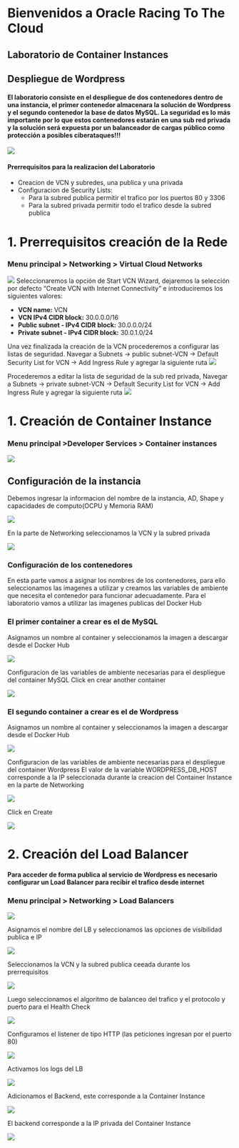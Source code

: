 # Bienvenidos a Oracle Racing To The Cloud
## Laboratorio de Container Instances 
## Despliegue de Wordpress
#### El laboratorio consiste en el despliegue de dos contenedores dentro de una instancia, el primer contenedor almacenara la solución de Wordpress y el segundo contenedor la base de datos MySQL. La seguridad es lo más importante por lo que estos contenedores estarán en una sub red privada y la solución será expuesta por un balanceador de cargas público como protección a posibles ciberataques!!!

![](https://github.com/jevargascr/ContainerInstances/blob/main/images/Arquitectura.png)

#### Prerrequisitos para la realizacion del Laboratorio
* Creacion de VCN y subredes, una publica y una privada
* Configuracion de Security Lists:
  + Para la subred publica permitir el trafico por los puertos 80 y 3306
  + Para la subred privada permitir todo el trafico desde la subred publica
  
# 1. Prerrequisitos creación de la Rede
### Menu principal > Networking > Virtual Cloud Networks
![](https://github.com/jevargascr/ContainerInstances/blob/main/images/VCN.png)
Seleccionaremos la opción de Start VCN Wizard, dejaremos la selección por defecto “Create VCN with Internet Connectivity” e introduciremos los siguientes valores:
* **VCN name:** VCN
* **VCN IPv4 CIDR block:** 30.0.0.0/16
* **Public subnet - IPv4 CIDR block:** 30.0.0.0/24
* **Private subnet - IPv4 CIDR block:** 30.0.1.0/24

Una vez finalizada la creación de la VCN procederemos a configurar las listas de seguridad.
Navegar a Subnets -> public subnet-VCN -> Default Security List for VCN  -> Add Ingress Rule y agregar la siguiente ruta
![](https://github.com/jevargascr/ContainerInstances/blob/main/images/PublicSL.png)

Procederemos a editar la lista de seguridad de la sub red privada, Navegar a Subnets -> private subnet-VCN -> Default Security List for VCN  -> Add Ingress Rule y agregar la siguiente ruta
![](https://github.com/jevargascr/ContainerInstances/blob/main/images/PrivateSL.png)

# 1. Creación de Container Instance

### Menu principal >Developer Services > Container instances

![](https://github.com/johncdoracle/RacingToCloud/blob/main/images/create_container_instance.jpg)

## Configuración de la instancia
Debemos ingresar la informacion del nombre de la instancia, AD, Shape y capacidades de computo(OCPU y Memoria RAM)

![](https://github.com/johncdoracle/RacingToCloud/blob/main/images/create_container_instance1.jpg)

En la parte de Networking seleccionamos la VCN y la subred privada

![](https://github.com/johncdoracle/RacingToCloud/blob/main/images/create_ci_10.jpg)

### Configuración de los contenedores
En esta parte vamos a asignar los nombres de los contenedores, para ello seleccionamos las imagenes a utilizar y creamos las variables de ambiente que necesita el contenedor para funcionar adecuadamente. Para el laboratorio vamos a utilizar las imagenes publicas del Docker Hub

### El primer container a crear es el de MySQL
Asignamos un nombre al container y seleccionamos la imagen a descargar desde el Docker Hub

![](https://github.com/johncdoracle/RacingToCloud/blob/main/images/create_container_2.jpg)

Configuracion de las variables de ambiente necesarias para el despliegue del container MySQL
Click en crear another container

![](https://github.com/johncdoracle/RacingToCloud/blob/main/images/create_container_4.jpg)

### El segundo container a crear es el de Wordpress
Asignamos un nombre al container y seleccionamos la imagen a descargar desde el Docker Hub

![](https://github.com/johncdoracle/RacingToCloud/blob/main/images/create_container_5.jpg)

Configuracion de las variables de ambiente necesarias para el despliegue del container Wordpress
El valor de la variable WORDPRESS_DB_HOST corresponde a la IP seleccionada durante la creacion del Container Instance en la parte de Networking

![](https://github.com/johncdoracle/RacingToCloud/blob/main/images/create_ci_11.jpg)

Click en Create

![](https://github.com/johncdoracle/RacingToCloud/blob/main/images/create_container_7.jpg)

# 2. Creación del Load Balancer

#### Para acceder de forma publica al servicio de Wordpress es necesario configurar un Load Balancer para recibir el trafico desde internet

### Menu principal > Networking > Load Balancers

![](https://github.com/johncdoracle/RacingToCloud/blob/main/images/create_lb_1.jpg)

Asignamos el nombre del LB y seleccionamos las opciones de visibilidad publica e IP

![](https://github.com/johncdoracle/RacingToCloud/blob/main/images/create_lb_2.jpg)

Seleccionamos la VCN y la subred publica ceeada durante los prerrequisitos

![](https://github.com/johncdoracle/RacingToCloud/blob/main/images/create_lb_3.jpg)

Luego seleccionamos el algoritmo de balanceo del trafico y el protocolo y puerto para el Health Check

![](https://github.com/johncdoracle/RacingToCloud/blob/main/images/create_lb_4.jpg)

Configuramos el listener de tipo HTTP (las peticiones ingresan por el puerto 80)

![](https://github.com/johncdoracle/RacingToCloud/blob/main/images/create_lb_5.jpg)

Activamos los logs del LB

![](https://github.com/johncdoracle/RacingToCloud/blob/main/images/create_lb_6.jpg)

Adicionamos el Backend, este corresponde a la Container Instance

![](https://github.com/johncdoracle/RacingToCloud/blob/main/images/create_lb_7.jpg)

El backend corresponde a la IP privada del Container Instance

![](https://github.com/johncdoracle/RacingToCloud/blob/main/images/create_lb_8.jpg)







